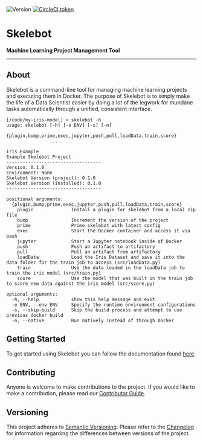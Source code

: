 <!--
<div align="center">
  <img src="https://www.cars.com/react-shop-webapp/static/cars-logo.c3ccfb95f1c14e7c071e1d3d8c44d28c.png"><br><br>
</div>
-->
![Version](https://img.shields.io/badge/Version-0.1.2-green.svg?style=plastic)
[![CircleCI token](https://img.shields.io/circleci/token/cb75132d9ffe340a42dd5deea2f0fff43eb61042/project/github/carsdotcom/skelebot/master.svg?style=plastic)](https://circleci.com/gh/carsdotcom/skelebot)

# Skelebot <!--TODO: Replace this with LOGO/MASCOT -->

**Machine Learning Project Management Tool**

---

## About

Skelebot is a command-line tool for managing machine learning projects and executing them in Docker. The purpose of Skelebot is to simply make the life of a Data Scientist easier by doing a lot of the legwork for mundane tasks automatically through a unified, consistent interface.

```
[/code/my-iris-model] > skelebot -h
usage: skelebot [-h] [-e ENV] [-s] [-n]
                {plugin,bump,prime,exec,jupyter,push,pull,loadData,train,score}
                ...

Iris Example
Example Skelebot Project
-----------------------------------
Version: 0.1.0
Environment: None
Skelebot Version (project): 0.1.0
Skelebot Version (installed): 0.1.0
-----------------------------------

positional arguments:
  {plugin,bump,prime,exec,jupyter,push,pull,loadData,train,score}
    plugin              Install a plugin for skelebot from a local zip file
    bump                Increment the version of the project
    prime               Prime skelebot with latest config
    exec                Start the Docker container and access it via bash
    jupyter             Start a Jupyter notebook inside of Docker
    push                Push an artifact to artifactory
    pull                Pull an artifact from artifactory
    loadData            Load the Iris Dataset and save it into the data folder for the train job to access (src/loadData.py)
    train               Use the data loaded in the loadData job to train the iris model (src/train.py)
    score               Use the model that was built in the train job to score new data against the iris model (src/score.py)

optional arguments:
  -h, --help            show this help message and exit
  -e ENV, --env ENV     Specify the runtime environment configurations
  -s, --skip-build      Skip the build process and attempt to use previous docker build
  -n, --native          Run natively instead of through Docker
```

## Getting Started

To get started using Skelebot you can follow the documentation found [here](https://carsdotcom.github.io/skelebot/).

## Contributing

Anyone is welcome to make contributions to the project. If you would like to make a contribution, please read our [Contributor Guide](CONTRIBUTING.md).

## Versioning

This project adheres to [Semantic Versioning](https://semver.org/spec/v2.0.0.html).
Please refer to the [Changelog](CHANGELOG.md) for information regarding the differences between versions of the project.
